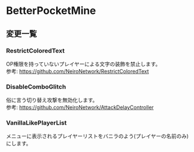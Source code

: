 # BetterPocketMine

## 変更一覧

### RestrictColoredText
OP権限を持っていないプレイヤーによる文字の装飾を禁止します。  
参考: https://github.com/NeiroNetwork/RestrictColoredText

### DisableComboGlitch
俗に言う切り替え攻撃を無効化します。  
参考: https://github.com/NeiroNetwork/AttackDelayController

### VanillaLikePlayerList
メニューに表示されるプレイヤーリストをバニラのよう(プレイヤーの名前のみ)にします。
